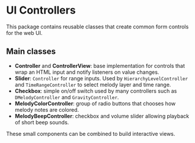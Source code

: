 # UI Controllers

This package contains reusable classes that create common form controls for the web UI.

## Main classes

- **Controller** and **ControllerView**: base implementation for controls that wrap an HTML input and notify listeners on value changes.
- **Slider**: `Controller` for range inputs. Used by `HierarchyLevelController` and `TimeRangeController` to select melody layer and time range.
- **Checkbox**: simple on/off switch used by many controllers such as `DMelodyController` and `GravityController`.
- **MelodyColorController**: group of radio buttons that chooses how melody notes are colored.
- **MelodyBeepController**: checkbox and volume slider allowing playback of short beep sounds.

These small components can be combined to build interactive views.
